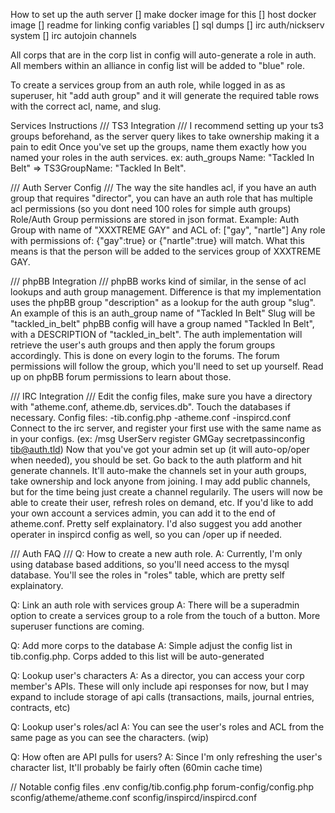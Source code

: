 How to set up the auth server
[] make docker image for this
[] host docker image
[] readme for linking config variables
[] sql dumps
[] irc auth/nickserv system
[] irc autojoin channels

All corps that are in the corp list in config will auto-generate a role in auth.
All members within an alliance in config list will be added to "blue" role.

To create a services group from an auth role, while logged in as as superuser, hit "add auth group" and it will generate the
required table rows with the correct acl, name, and slug.


Services Instructions
/// TS3 Integration ///
I recommend setting up your ts3 groups beforehand, as the server query likes to take ownership making it a pain to edit
Once you've set up the groups, name them exactly how you named your roles in the auth services.
ex: auth_groups Name: "Tackled In Belt" => TS3GroupName: "Tackled In Belt".

/// Auth Server Config ///
The way the site handles acl, if you have an auth group that requires "director", you can have an auth role that has multiple acl permissions (so you dont need 100 roles for simple auth groups)
Role/Auth Group permissions are stored in json format. Example:
Auth Group with name of "XXXTREME GAY" and ACL of: ["gay", "nartle"]
Any role with permissions of: {"gay":true} or {"nartle":true} will match.
What this means is that the person will be added to the services group of XXXTREME GAY.

/// phpBB Integration ///
phpBB works kind of similar, in the sense of acl lookups and auth group management.
Difference is that my implementation uses the phpBB group "description" as a lookup for the auth group "slug".
An example of this is an auth_group name of "Tackled In Belt"
Slug will be "tackled_in_belt"
phpBB config will have a group named "Tackled In Belt", with a DESCRIPTION of "tackled_in_belt".
The auth implementation will retrieve the user's auth groups and then apply the forum groups accordingly. This is done on every login to the forums.
The forum permissions will follow the group, which you'll need to set up yourself. Read up on phpBB forum permissions to learn about those.

/// IRC Integration ///
Edit the config files, make sure you have a directory with "atheme.conf, atheme.db, services.db". Touch the databases if necessary.
Config files:
-tib.config.php
-atheme.conf
-inspircd.conf
Connect to the irc server, and register your first use with the same name as in your configs. (ex: /msg UserServ register GMGay secretpassinconfig tib@auth.tld)
Now that you've got your admin set up (it will auto-op/oper when needed), you should be set. Go back to the auth platform and hit generate channels. It'll auto-make the channels
set in your auth groups, take ownership and lock anyone from joining. I may add public channels, but for the time being just create a channel regularily.
The users will now be able to create their user, refresh roles on demand, etc.
If you'd like to add your own account a services admin, you can add it to the end of atheme.conf. Pretty self explainatory. I'd also suggest you add another operater in inspircd config as well, so you can /oper up if needed.


/// Auth FAQ ///
Q: How to create a new auth role.
A: Currently, I'm only using database based additions, so you'll need access to the mysql database. You'll see the roles in "roles" table, which are pretty self explainatory.

Q: Link an auth role with services group
A: There will be a superadmin option to create a services group to a role from the touch of a button. More superuser functions are coming.

Q: Add more corps to the database
A: Simple adjust the config list in tib.config.php. Corps added to this list will be auto-generated

Q: Lookup user's characters
A: As a director, you can access your corp member's APIs. These will only include api responses for now, but I may expand to include storage of api calls (transactions, mails, journal entries, contracts, etc)

Q: Lookup user's roles/acl
A: You can see the user's roles and ACL from the same page as you can see the characters. (wip)

Q: How often are API pulls for users?
A: Since I'm only refreshing the user's character list, It'll probably be fairly often (60min cache time)



// Notable config files
.env
config/tib.config.php
forum-config/config.php
sconfig/atheme/atheme.conf
sconfig/inspircd/inspircd.conf
